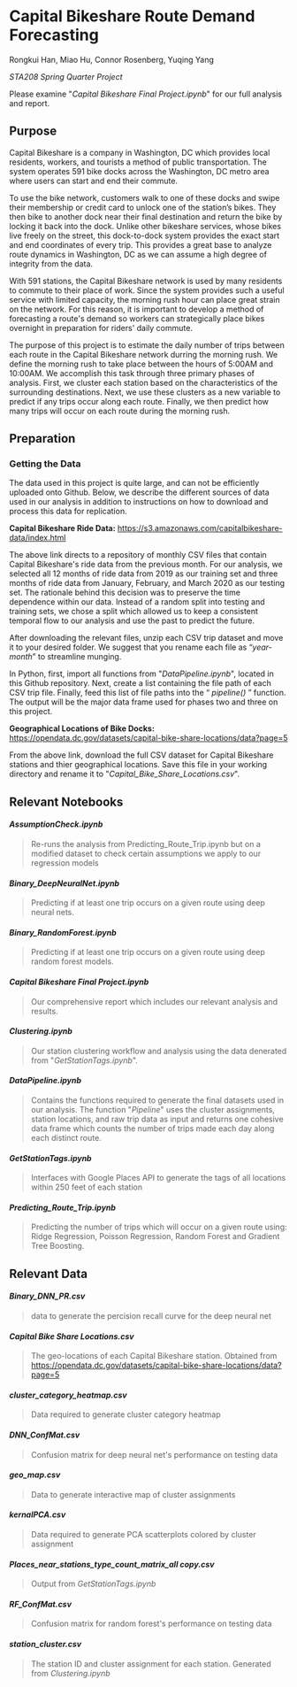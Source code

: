 # Capital Bikeshare Route Demand Forecasting
Rongkui Han, Miao Hu, Connor Rosenberg, Yuqing Yang

_STA208 Spring Quarter Project_

Please examine "_Capital Bikeshare Final Project.ipynb_" for our full analysis and report.

## Purpose

Capital Bikeshare is a company in Washington, DC which provides local residents, workers, and tourists a method of public transportation. The system operates 591 bike docks across the Washington, DC metro area where users can start and end their commute.

To use the bike network, customers walk to one of these docks and swipe their membership or credit card to unlock one of the station’s bikes. They then bike to another dock near their final destination and return the bike by locking it back into the dock. Unlike other bikeshare services, whose bikes live freely on the street, this dock-to-dock system provides the exact start and end coordinates of every trip. This provides a great base to analyze route dynamics in Washington, DC as we can assume a high degree of integrity from the data.

With 591 stations, the Capital Bikeshare network is used by many residents to commute to their place of work. Since the system provides such a useful service with limited capacity, the morning rush hour can place great strain on the network. For this reason, it is important to develop a method of forecasting a route's demand so workers can strategically place bikes overnight in preparation for riders' daily commute.  

The purpose of this project is to estimate the daily number of trips between each route in the Capital Bikeshare network durring the morning rush. We define the morning rush to take place between the hours of 5:00AM and 10:00AM. We accomplish this task through three primary phases of analysis. First, we cluster each station based on the characteristics of the surrounding destinations. Next, we use these clusters as a new variable to predict if any trips occur along each route. Finally, we then predict how many trips will occur on each route during the morning rush.

## Preparation

### Getting the Data
The data used in this project is quite large, and can not be efficiently uploaded onto Github. Below, we describe the different sources of data used in our analysis in addition to instructions on how to download and process this data for replication.

__Capital Bikeshare Ride Data:__ https://s3.amazonaws.com/capitalbikeshare-data/index.html

The above link directs to a repository of monthly CSV files that contain Capital Bikeshare's ride data from the previous month. For our analysis, we selected all 12 months of ride data from 2019 as our training set and three months of ride data from January, February, and March 2020 as our testing set. The rationale behind this decision was to preserve the time dependence within our data. Instead of a random split into testing and training sets, we chose a split which allowed us to keep a consistent temporal flow to our analysis and use the past to predict the future. 

After downloading the relevant files, unzip each CSV trip dataset and move it to your desired folder. We suggest that you rename each file as “_year-month_” to streamline munging.

In Python, first, import all functions from "_DataPipeline.ipynb_", located in this Github repository. Next, create a list containing the file path of each CSV trip file. Finally, feed this list of file paths into the “ _pipeline()_ ” function. The output will be the major data frame used for phases two and three on this project.

__Geographical Locations of Bike Docks:__ https://opendata.dc.gov/datasets/capital-bike-share-locations/data?page=5

From the above link, download the full CSV dataset for Capital Bikeshare stations and thier geographical locations. Save this file in your working directory and rename it to "_Capital_Bike_Share_Locations.csv_".

## Relevant Notebooks

#### _AssumptionCheck.ipynb_
> Re-runs the analysis from Predicting_Route_Trip.ipynb but on a modified dataset to check certain assumptions we apply to our regression models

#### _Binary_DeepNeuralNet.ipynb_
> Predicting if at least one trip occurs on a given route using deep neural nets.

#### _Binary_RandomForest.ipynb_
> Predicting if at least one trip occurs on a given route using deep random forest models.

#### _Capital Bikeshare Final Project.ipynb_
> Our comprehensive report which includes our relevant analysis and results.

#### _Clustering.ipynb_
> Our station clustering workflow and analysis using the data denerated from "_GetStationTags.ipynb_".

#### _DataPipeline.ipynb_
> Contains the functions required to generate the final datasets used in our analysis. The function "_Pipeline_" uses the cluster assignments, station locations, and raw trip data as input and returns one cohesive data frame which counts the number of trips made each day along each distinct route. 

#### _GetStationTags.ipynb_
> Interfaces with Google Places API to generate the tags of all locations within 250 feet of each station

#### _Predicting_Route_Trip.ipynb_
> Predicting the number of trips which will occur on a given route using: Ridge Regression, Poisson Regression, Random Forest and Gradient Tree Boosting. 


## Relevant Data

#### _Binary_DNN_PR.csv_
> data to generate the percision recall curve for the deep neural net

#### _Capital Bike Share Locations.csv_
> The geo-locations of each Capital Bikeshare station. Obtained from https://opendata.dc.gov/datasets/capital-bike-share-locations/data?page=5

#### _cluster_category_heatmap.csv_
> Data required to generate cluster category heatmap

#### _DNN_ConfMat.csv_
> Confusion matrix for deep neural net's performance on testing data

#### _geo_map.csv_
> Data to generate interactive map of cluster assignments

#### _kernalPCA.csv_
> Data required to generate PCA scatterplots colored by cluster assignment 

#### _Places_near_stations_type_count_matrix_all copy.csv_
> Output from _GetStationTags.ipynb_

#### _RF_ConfMat.csv_
> Confusion matrix for random forest's performance on testing data

#### _station_cluster.csv_
> The station ID and cluster assignment for each station. Generated from _Clustering.ipynb_
